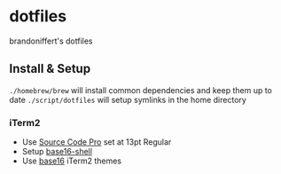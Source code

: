# dotfiles

brandoniffert's dotfiles

## Install & Setup

`./homebrew/brew` will install common dependencies and keep them up to date
`./script/dotfiles` will setup symlinks in the home directory

### iTerm2
* Use [Source Code Pro](http://sourceforge.net/projects/sourcecodepro.adobe/files/) set at 13pt Regular
* Setup [base16-shell](https://github.com/chriskempson/base16-shell)
* Use [base16](https://github.com/chriskempson/base16-iterm2) iTerm2 themes
